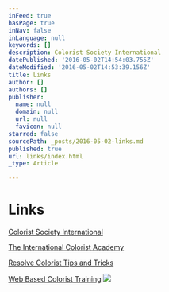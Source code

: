 ```yaml
---
inFeed: true
hasPage: true
inNav: false
inLanguage: null
keywords: []
description: Colorist Society International
datePublished: '2016-05-02T14:54:03.755Z'
dateModified: '2016-05-02T14:53:39.156Z'
title: Links
author: []
authors: []
publisher:
  name: null
  domain: null
  url: null
  favicon: null
starred: false
sourcePath: _posts/2016-05-02-links.md
published: true
url: links/index.html
_type: Article

---
```

# Links

[Colorist Society International][0]

[The International Colorist Academy][1]

[Resolve Colorist Tips and Tricks][2]

[Web Based Colorist Training][3]
![](https://the-grid-user-content.s3-us-west-2.amazonaws.com/9ad47baa-0f7d-41ed-82fc-cf6b91f206b5.jpg)

[0]: https://csi2.wildapricot.org/
[1]: https://app.thegrid.io/posts/5074a825-9197-44f0-b2da-ac39cf67314a/www.icolorist.com
[2]: http://colorist-tutorials.com/
[3]: http://colorist-training.com/
